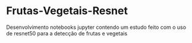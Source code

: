 # Frutas-Vegetais-Resnet
Desenvolvimento notebooks jupyter contendo um estudo feito com o uso de resnet50 para a detecção de frutas e vegetais
